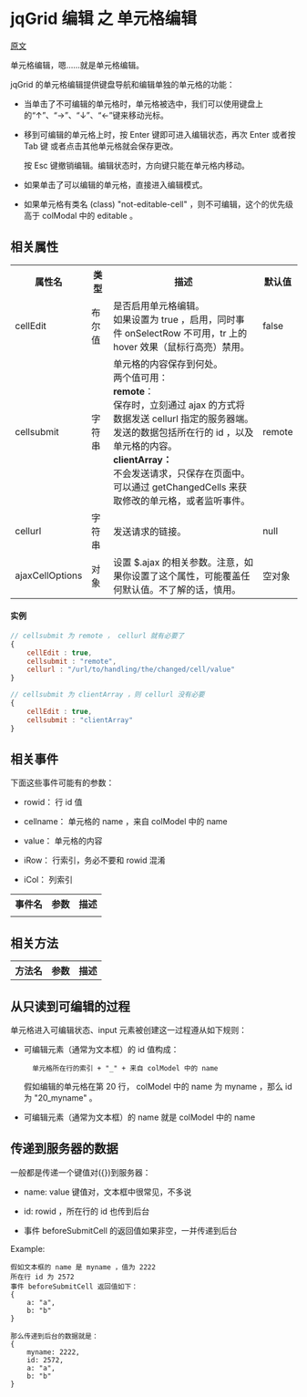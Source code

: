 # jqGrid 编辑 之 单元格编辑

[原文](http://www.trirand.com/jqgridwiki/doku.php?id=wiki:cell_editing)

单元格编辑，嗯……就是单元格编辑。

jqGrid 的单元格编辑提供键盘导航和编辑单独的单元格的功能：

* 当单击了不可编辑的单元格时，单元格被选中，我们可以使用键盘上的“↑”、“→”、“↓”、“←”键来移动光标。

* 移到可编辑的单元格上时，按 Enter 键即可进入编辑状态，再次 Enter 或者按 Tab 键 或者点击其他单元格就会保存更改。

    按 Esc 键撤销编辑。编辑状态时，方向键只能在单元格内移动。

* 如果单击了可以编辑的单元格，直接进入编辑模式。

* 如果单元格有类名 (class) "not-editable-cell" ，则不可编辑，这个的优先级高于 colModal 中的 editable 。

## 相关属性

<table>
    <tr>
        <th>属性名</th>
        <th>类型</th>
        <th>描述</th>
        <th>默认值</th>
    </tr>
    <tr>
        <td>cellEdit</td>
        <td>布尔值</td>
        <td>是否启用单元格编辑。<br />如果设置为 true ，启用，同时事件 onSelectRow 不可用，tr 上的 hover 效果（鼠标行高亮）禁用。</td>
        <td>false</td>
    </tr>
    <tr> 
        <td>cellsubmit</td>
        <td>字符串</td>
        <td>
            单元格的内容保存到何处。<br />
            两个值可用：<br />
            <strong>remote</strong>： <br />
            保存时，立刻通过 ajax 的方式将数据发送 cellurl 指定的服务器端。<br />
            发送的数据包括所在行的 id ，以及单元格的内容。<br />
            <strong>clientArray：</strong><br />
            不会发送请求，只保存在页面中。<br />
            可以通过 getChangedCells 来获取修改的单元格，或者监听事件。
        </td>
        <td>remote</td>
    </tr>
    <tr>
        <td>cellurl</td>
        <td>字符串</td>
        <td>发送请求的链接。</td>
        <td>null</td>
    </tr>
    <tr>
        <td>ajaxCellOptions</td>
        <td>对象</td>
        <td>设置 $.ajax 的相关参数。注意，如果你设置了这个属性，可能覆盖任何默认值。不了解的话，慎用。</td>
        <td>空对象</td>
    </tr>
</table>

#### 实例

```js
// cellsubmit 为 remote ， cellurl 就有必要了
{
    cellEdit : true,
    cellsubmit : "remote",
    cellurl : "/url/to/handling/the/changed/cell/value"
}
```

```js
// cellsubmit 为 clientArray ，则 cellurl 没有必要
{
    cellEdit : true,
    cellsubmit : "clientArray"
}
```


## 相关事件

下面这些事件可能有的参数：

* rowid： 行 id 值

* cellname： 单元格的 name ，来自 colModel 中的 name

* value： 单元格的内容

* iRow： 行索引，务必不要和 rowid 混淆

* iCol： 列索引

<table>
    <tr>
        <th>事件名</th>
        <th>参数</th>
        <th>描述</th>
    </tr>
    <tr>
        <td></td>
        <td></td>
        <td></td>
    </tr>
</table>


## 相关方法

<table>
    <tr>
        <th>方法名</th>
        <th>参数</th>
        <th>描述</th>
    </tr>
</table>


## 从只读到可编辑的过程

单元格进入可编辑状态、input 元素被创建这一过程遵从如下规则：

* 可编辑元素（通常为文本框）的 id 值构成：
    
        单元格所在行的索引 + "_" + 来自 colModel 中的 name

    假如编辑的单元格在第 20 行， colModel 中的 name 为 myname ，那么 id 为 "20_myname" 。

* 可编辑元素（通常为文本框）的 name 就是 colModel 中的 name


## 传递到服务器的数据

一般都是传递一个键值对({})到服务器：

* name: value 键值对，文本框中很常见，不多说

* id: rowid ，所在行的 id 也传到后台

* 事件 beforeSubmitCell 的返回值如果非空，一并传递到后台

Example:

    假如文本框的 name 是 myname ，值为 2222
    所在行 id 为 2572
    事件 beforeSubmitCell 返回值如下：
    {
        a: "a",
        b: "b"
    }

    那么传递到后台的数据就是：
    {
        myname: 2222,
        id: 2572,
        a: "a",
        b: "b"
    }




